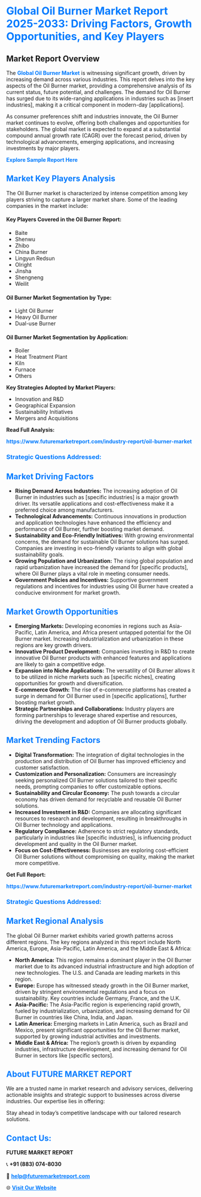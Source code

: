 <h1 style="color: #007BFF;">Global Oil Burner Market Report 2025-2033: Driving Factors, Growth Opportunities, and Key Players</h1>

<section id="overview">
<h2>Market Report Overview</h2>
<p>The <a href="https://www.futuremarketreport.com/industry-report/oil-burner-market" style="color: #007BFF; text-decoration: none;"><strong>Global Oil Burner Market</strong></a> is witnessing significant growth, driven by increasing demand across various industries. This report delves into the key aspects of the Oil Burner market, providing a comprehensive analysis of its current status, future potential, and challenges. The demand for Oil Burner has surged due to its wide-ranging applications in industries such as [insert industries], making it a critical component in modern-day [applications].</p>
<p>As consumer preferences shift and industries innovate, the Oil Burner market continues to evolve, offering both challenges and opportunities for stakeholders. The global market is expected to expand at a substantial compound annual growth rate (CAGR) over the forecast period, driven by technological advancements, emerging applications, and increasing investments by major players.</p>
</section>

<section id="overview">
<p><a href="https://www.futuremarketreport.com/request-sample/reportId=27328" style="color: #007BFF; text-decoration: none;"><strong>Explore Sample Report Here</strong></a></p>
</section>

<section id="key-players">
<h2 style="color: #007BFF;">Market Key Players Analysis</h2>
<p>The Oil Burner market is characterized by intense competition among key players striving to capture a larger market share. Some of the leading companies in the market include:</p>
<h4>Key Players Covered in the Oil Burner Report:</h4>
<ul><li>Baite</li><li>Shenwu</li><li>Zhibo</li><li>China Burner</li><li>Lingyun Redsun</li><li>Olright</li><li>Jinsha</li><li>Shengneng</li><li>Weilit</li></ul>
<h4>Oil Burner Market Segmentation by Type:</h4>
<ul><li>Light Oil Burner</li><li>Heavy Oil Burner</li><li>Dual-use Burner</li></ul>

<h4>Oil Burner Market Segmentation by Application:</h4>
<ul><li>Boiler</li><li>Heat Treatment Plant</li><li>Kiln</li><li>Furnace</li><li>Others</li></ul>
<p><strong>Key Strategies Adopted by Market Players:</strong></p>
<ul>
<li>Innovation and R&D</li>
<li>Geographical Expansion</li>
<li>Sustainability Initiatives</li>
<li>Mergers and Acquisitions</li>
</ul>
</section>

<section>
<p><strong>Read Full Analysis: </strong></p><a href="https://www.futuremarketreport.com/industry-report/oil-burner-market" style="color: #007BFF; text-decoration: none;"><strong>https://www.futuremarketreport.com/industry-report/oil-burner-market</strong></a>
<h3 style="color: #007BFF;">Strategic Questions Addressed:</h3>
</section>

<section id="driving-factors">
<h2 style="color: #007BFF;">Market Driving Factors</h2>
<ul>
<li><strong>Rising Demand Across Industries:</strong> The increasing adoption of Oil Burner in industries such as [specific industries] is a major growth driver. Its versatile applications and cost-effectiveness make it a preferred choice among manufacturers.</li>
<li><strong>Technological Advancements:</strong> Continuous innovations in production and application technologies have enhanced the efficiency and performance of Oil Burner, further boosting market demand.</li>
<li><strong>Sustainability and Eco-Friendly Initiatives:</strong> With growing environmental concerns, the demand for sustainable Oil Burner solutions has surged. Companies are investing in eco-friendly variants to align with global sustainability goals.</li>
<li><strong>Growing Population and Urbanization:</strong> The rising global population and rapid urbanization have increased the demand for [specific products], where Oil Burner plays a vital role in meeting consumer needs.</li>
<li><strong>Government Policies and Incentives:</strong> Supportive government regulations and incentives for industries using Oil Burner have created a conducive environment for market growth.</li>
</ul>
</section>

<section id="growth-opportunities">
<h2 style="color: #007BFF;">Market Growth Opportunities</h2>
<ul>
<li><strong>Emerging Markets:</strong> Developing economies in regions such as Asia-Pacific, Latin America, and Africa present untapped potential for the Oil Burner market. Increasing industrialization and urbanization in these regions are key growth drivers.</li>
<li><strong>Innovative Product Development:</strong> Companies investing in R&D to create innovative Oil Burner products with enhanced features and applications are likely to gain a competitive edge.</li>
<li><strong>Expansion into Niche Applications:</strong> The versatility of Oil Burner allows it to be utilized in niche markets such as [specific niches], creating opportunities for growth and diversification.</li>
<li><strong>E-commerce Growth:</strong> The rise of e-commerce platforms has created a surge in demand for Oil Burner used in [specific applications], further boosting market growth.</li>
<li><strong>Strategic Partnerships and Collaborations:</strong> Industry players are forming partnerships to leverage shared expertise and resources, driving the development and adoption of Oil Burner products globally.</li>
</ul>
</section>

<section id="trending-factors">
<h2 style="color: #007BFF;">Market Trending Factors</h2>
<ul>
<li><strong>Digital Transformation:</strong> The integration of digital technologies in the production and distribution of Oil Burner has improved efficiency and customer satisfaction.</li>
<li><strong>Customization and Personalization:</strong> Consumers are increasingly seeking personalized Oil Burner solutions tailored to their specific needs, prompting companies to offer customizable options.</li>
<li><strong>Sustainability and Circular Economy:</strong> The push towards a circular economy has driven demand for recyclable and reusable Oil Burner solutions.</li>
<li><strong>Increased Investment in R&D:</strong> Companies are allocating significant resources to research and development, resulting in breakthroughs in Oil Burner technology and applications.</li>
<li><strong>Regulatory Compliance:</strong> Adherence to strict regulatory standards, particularly in industries like [specific industries], is influencing product development and quality in the Oil Burner market.</li>
<li><strong>Focus on Cost-Effectiveness:</strong> Businesses are exploring cost-efficient Oil Burner solutions without compromising on quality, making the market more competitive.</li>
</ul>
</section>

<section>
<p><strong>Get Full Report: </strong></p><a href="https://www.futuremarketreport.com/industry-report/oil-burner-market" style="color: #007BFF; text-decoration: none;"><strong>https://www.futuremarketreport.com/industry-report/oil-burner-market</strong></a>
<h3 style="color: #007BFF;">Strategic Questions Addressed:</h3>
</section>


<section id="regional-analysis">
<h2 style="color: #007BFF;">Market Regional Analysis</h2>
<p>The global Oil Burner market exhibits varied growth patterns across different regions. The key regions analyzed in this report include North America, Europe, Asia-Pacific, Latin America, and the Middle East & Africa:</p>
<ul>
<li><strong>North America:</strong> This region remains a dominant player in the Oil Burner market due to its advanced industrial infrastructure and high adoption of new technologies. The U.S. and Canada are leading markets in this region.</li>
<li><strong>Europe:</strong> Europe has witnessed steady growth in the Oil Burner market, driven by stringent environmental regulations and a focus on sustainability. Key countries include Germany, France, and the U.K.</li>
<li><strong>Asia-Pacific:</strong> The Asia-Pacific region is experiencing rapid growth, fueled by industrialization, urbanization, and increasing demand for Oil Burner in countries like China, India, and Japan.</li>
<li><strong>Latin America:</strong> Emerging markets in Latin America, such as Brazil and Mexico, present significant opportunities for the Oil Burner market, supported by growing industrial activities and investments.</li>
<li><strong>Middle East & Africa:</strong> The region’s growth is driven by expanding industries, infrastructure development, and increasing demand for Oil Burner in sectors like [specific sectors].</li>
</ul>
</section>

<footer>
<h2 style="color: #007BFF;">About FUTURE MARKET REPORT</h2>
<p>We are a trusted name in market research and advisory services, delivering actionable insights and strategic support to businesses across diverse industries. Our expertise lies in offering:</p>

<p>Stay ahead in today’s competitive landscape with our tailored research solutions.</p>

<h2 style="color: #007BFF;">Contact Us:</h2>
<p><strong>FUTURE MARKET REPORT</strong></p>
<p>📞 <strong>+91 (883) 074-8030</strong></p>
<p>📧 <strong><a href="mailto:help@futuremarketreport.com" style="color: #007BFF;">help@futuremarketreport.com</a></strong></p>
<p>🌐 <strong><a href="https://www.futuremarketreport.com/" style="color: #007BFF;">Visit Our Website</a></strong></p>
</footer>